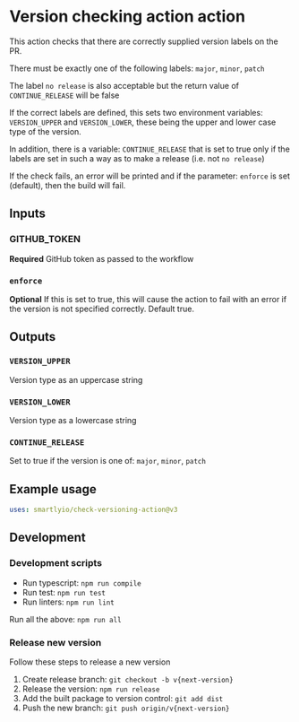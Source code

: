 # Version checking action action

This action checks that there are correctly supplied version labels on the PR.

There must be exactly one of the following labels: `major`, `minor`, `patch`

The label `no release` is also acceptable but the return value of `CONTINUE_RELEASE` will be false

If the correct labels are defined, this sets two environment variables: `VERSION_UPPER` and `VERSION_LOWER`, these being the upper and lower case type of the version.

In addition, there is a variable: `CONTINUE_RELEASE` that is set to true only if the labels are set in such a way as to make a release (i.e. not `no release`)

If the check fails, an error will be printed and if the parameter: `enforce` is set (default), then the build will fail.

## Inputs

### GITHUB_TOKEN

**Required** GitHub token as passed to the workflow

### `enforce`

**Optional** If this is set to true, this will cause the action to fail with an error if the version is not specified correctly. Default true.

## Outputs

### `VERSION_UPPER` 

Version type as an uppercase string

### `VERSION_LOWER`

Version type as a lowercase string

### `CONTINUE_RELEASE`

Set to true if the version is one of: `major`, `minor`, `patch`

## Example usage

```yaml
uses: smartlyio/check-versioning-action@v3
```

## Development

### Development scripts

- Run typescript: `npm run compile`
- Run test: `npm run test`
- Run linters: `npm run lint`

Run all the above: `npm run all`

### Release new version

Follow these steps to release a new version

1. Create release branch: `git checkout -b v{next-version}`
1. Release the version: `npm run release`
1. Add the built package to version control: `git add dist`
1. Push the new branch: `git push origin/v{next-version}`
